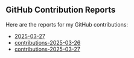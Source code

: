 ## GitHub Contribution Reports
Here are the reports for my GitHub contributions:
- [2025-03-27](https://ashleyhenry15.github.io/github-work/reports/contribution_report_2025-03-27)
- [contributions-2025-03-26](https://ashleyhenry15.github.io/github-work/reports/contributions-2025-03-26)
- [contributions-2025-03-27](https://ashleyhenry15.github.io/github-work/reports/contributions-2025-03-27)
